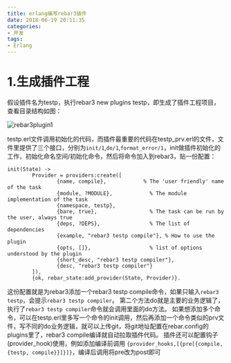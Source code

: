 ```yaml
---
title: erlang编写rebar3插件
date: 2018-06-19 20:11:35
categories:
- 开发
tags:
- Erlang
---
```


# 1.生成插件工程
假设插件名为testp，执行rebar3 new plugins testp，即生成了插件工程项目，查看目录结构如图：

![rebar3plugin1]

testp.erl文件调用初始化的代码，而插件最重要的代码在testp_prv.erl的文件，文件里提供了三个接口，分别为`init/1`,`do/1`,`format_error/1`，init做插件初始化的工作，初始化命名空间/初始化命令，然后将命令加入到rebar3，贴一份配置：

    init(State) ->
            Provider = providers:create([
                    {name, compile},            % The 'user friendly' name of the task
                    {module, ?MODULE},            % The module implementation of the task
                    {namespace, testp},
                    {bare, true},                 % The task can be run by the user, always true
                    {deps, ?DEPS},                % The list of dependencies
                    {example, "rebar3 testp compile"}, % How to use the plugin
                    {opts, []},                   % list of options understood by the plugin
                    {short_desc, "rebar3 testp compiler"},
                    {desc, "rebar3 testp compiler"}
            ]),
            {ok, rebar_state:add_provider(State, Provider)}.

这份配置就是为rebar3添加一个rebar3 testp compile命令，如果只输入`rebar3 testp`，会提示`rebar3 testp compiler`。
第二个方法do就是主要的业务逻辑了，执行了`rebar3 testp compiler`命令就会调用里面的do方法。
如果想添加多个命令，可以在testp.erl里多写一个命令的init调用，然后再添加一个命令类似的prv文件，写不同的do业务逻辑，就可以上传git，将git地址配置在rebar.config的plugins里了，rebar3 compile编译就自动拉取插件代码。
插件还可以配置钩子(provider_hook)使用，例如添加编译前调用
`{provider_hooks,[{pre[{compile, {testp, compile}}]}]}`，编译后调用将pre改为post即可


[rebar3plugin1]:/img/rebar3plugin1.jpeg ""